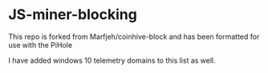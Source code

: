 # JS-miner-blocking
This repo is forked from Marfjeh/coinhive-block and has been formatted for use with the PiHole

I have added windows 10 telemetry domains to this list as well.
